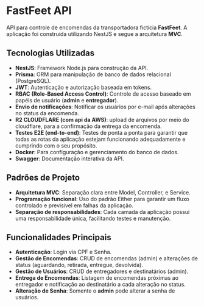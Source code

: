 # FastFeet API

API para controle de encomendas da transportadora fictícia **FastFeet**. A aplicação foi construída utilizando NestJS e segue a arquitetura **MVC**.

## Tecnologias Utilizadas

- **NestJS**: Framework Node.js para construção da API.
- **Prisma**: ORM para manipulação de banco de dados relacional (PostgreSQL).
- **JWT**: Autenticação e autorização baseada em tokens.
- **RBAC (Role-Based Access Control)**: Controle de acesso baseado em papéis de usuário (**admin** e **entregador**).
- **Envio de notificações**: Notificar os usuários por e-mail após alterações no status da encomenda.
- **R2 CLOUDFLARE (com api da AWS)**: upload de arquivos por meio do cloudflare, para a confirmação da entrega da encomenda.
- **Testes E2E (end-to-end)**: Testes de ponta a ponta para garantir que todas as rotas da aplicação estejam funcionando adequadamente e cumprindo com o seu propósito.
- **Docker**: Para configuração e gerenciamento do banco de dados.
- **Swagger**: Documentação interativa da API.

## Padrões de Projeto

- **Arquitetura MVC**: Separação clara entre Model, Controller, e Service.
- **Programação funcional**: Uso do padrão Either para garantir um fluxo controlado e previsível em falhas da aplicação.
- **Separação de responsabilidades**: Cada camada da aplicação possui uma responsabilidade única, facilitando testes e manutenção.

## Funcionalidades Principais

- **Autenticação**: Login via CPF e Senha.
- **Gestão de Encomendas**: CRUD de encomendas (admin) e alterações de status (aguardando, retirada, entregue, devolvida).
- **Gestão de Usuários**: CRUD de entregadores e destinatários (admin).
- **Entrega de Encomendas**: Listagem de encomendas próximas ao entregador e notificação ao destinatário a cada alteração no status.
- **Alteração de Senha**: Somente o **admin** pode alterar a senha de usuários.
